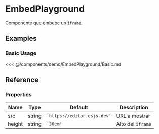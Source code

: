 # EmbedPlayground

Componente que embebe un `iframe`.

## Examples

### Basic Usage

<!--@include: ./demo/EmbedPlayground/Basic.md-->

<<< @/components/demo/EmbedPlayground/Basic.md

## Reference

### Properties

| Name   | Type   | Default                     | Description      |
|--------|--------|-----------------------------|------------------|
| src    | string | `'https://editor.esjs.dev'` | URL a mostrar    |
| height | string | `'30em'`                    | Alto del `iframe` |

